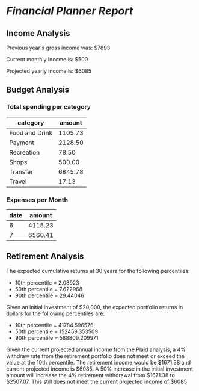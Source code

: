 # _Financial Planner Report_

## Income Analysis

Previous year's gross income was: $7893

Current monthly income is: $500

Projected yearly income is: $6085

## Budget Analysis

### Total spending per category

| category       | amount  |
|----------------|---------|
| Food and Drink | 1105.73 |
|        Payment | 2128.50 |
|     Recreation |   78.50 |
|          Shops |  500.00 |
|       Transfer | 6845.78 | 
|         Travel |   17.13 | 

### Expenses per Month


| date | amount  |
|------|---------|
| 6    | 4115.23 |
| 7    | 6560.41 |


## Retirement Analysis

The expected cumulative returns at 30 years for the following percentiles:
* 10th percentile = 2.08923
* 50th percentile = 7.622968
* 90th percentile = 29.44046

Given an initial investment of $20,000, the expected portfolio returns in dollars for the following percentiles are:
* 10th percentile = 41784.596576
* 50th percentile = 152459.353509
* 90th percentile = 588809.209971

Given the current projected annual income from the Plaid analysis, a 4% withdraw rate from the retirement portfolio does not meet or exceed the value at the 10th percentile. The retirement income would be $1671.38 and current projected income is $6085. A 50% increase in the initial investment amount will increase the 4% retirement withdrawal from $1671.38 to $2507.07. This still does not meet the current projected income of $6085
